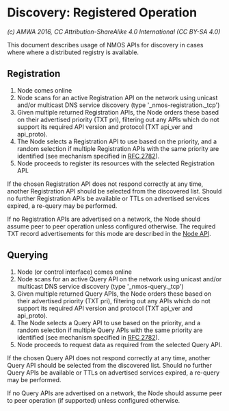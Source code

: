 # Discovery: Registered Operation

_(c) AMWA 2016, CC Attribution-ShareAlike 4.0 International (CC BY-SA 4.0)_

This document describes usage of NMOS APIs for discovery in cases where where a distributed registry is available.

## Registration

1. Node comes online
2. Node scans for an active Registration API on the network using unicast and/or multicast DNS service discovery (type '\_nmos-registration.\_tcp')
3. Given multiple returned Registration APIs, the Node orders these based on their advertised priority (TXT pri), filtering out any APIs which do not support its required API version and protocol (TXT api_ver and api_proto).
4. The Node selects a Registration API to use based on the priority, and a random selection if multiple Registration APIs with the same priority are identified (see mechanism specified in [RFC 2782](https://tools.ietf.org/html/rfc2782)).
5. Node proceeds to register its resources with the selected Registration API.

If the chosen Registration API does not respond correctly at any time, another Registration API should be selected from the discovered list. Should no further Registration APIs be available or TTLs on advertised services expired, a re-query may be performed.

If no Registration APIs are advertised on a network, the Node should assume peer to peer operation unless configured otherwise. The required TXT record advertisements for this mode are described in the [Node API](../html-APIs/NodeAPI.html).

## Querying

1. Node (or control interface) comes online
2. Node scans for an active Query API on the network using unicast and/or multicast DNS service discovery (type '\_nmos-query.\_tcp')
3. Given multiple returned Query APIs, the Node orders these based on their advertised priority (TXT pri), filtering out any APIs which do not support its required API version and protocol (TXT api_ver and api_proto).
4. The Node selects a Query API to use based on the priority, and a random selection if multiple Query APIs with the same priority are identified (see mechanism specified in [RFC 2782](https://tools.ietf.org/html/rfc2782)).
5. Node proceeds to request data as required from the selected Query API.

If the chosen Query API does not respond correctly at any time, another Query API should be selected from the discovered list. Should no further Query APIs be available or TTLs on advertised services expired, a re-query may be performed.

If no Query APIs are advertised on a network, the Node should assume peer to peer operation (if supported) unless configured otherwise.
